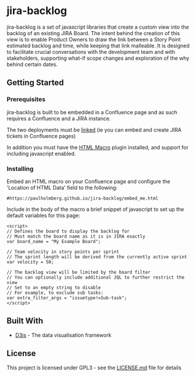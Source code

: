 # jira-backlog

jira-backlog is a set of javascript libraries that create a custom view into the backlog of an existing JIRA Board. The intent behind the creation of this view is to enable Product Owners to draw the link between a Story Point estimated backlog and time, while keeping that link malleable. It is designed to facilitate crucial conversations with the development team and with stakeholders, supporting what-if scope changes and exploration of the why behind certain dates.

## Getting Started

### Prerequisites

jira-backlog is built to be embedded in a Confluence page and as such requires a Confluence and a JIRA instance.

The two deployments must be [linked](https://confluence.atlassian.com/doc/integrating-jira-and-confluence-2825.html#IntegratingJiraandConfluence-ConnectJiraandConfluencewithanapplicationlink) (ie you can embed and create JIRA tickets in Confluence pages)

In addition you must have the [HTML Macro](https://bobswift.atlassian.net/wiki/spaces/HTML/pages/6422530/HTML+Macro) plugin installed, and support for including javascript enabled.

### Installing

Embed an HTML macro on your Confluence page and configure the 'Location of HTML Data' field to the following:

```
#https://paulholmberg.github.io/jira-backlog/embed_me.html
```

Include in the body of the macro a brief snippet of javascript to set up the default variables for this page:

```
<script>
// Defines the board to display the backlog for
// Must match the board name as it is in JIRA exactly
var board_name = "My Example Board";

// Team velocity in story points per sprint
// The sprint length will be derived from the currently active sprint
var velocity = 50;

// The backlog view will be limited by the board filter
// You can optionally include additional JQL to further restrict the view
// Set to an empty string to disable
// For example, to exclude sub tasks:
var extra_filter_args = "issuetype!=Sub-task";
</script>
```

## Built With

* [D3js](https://d3js.org/) - The data visualisation framework

## License

This project is licensed under GPL3 - see the [LICENSE.md](LICENSE.md) file for details

